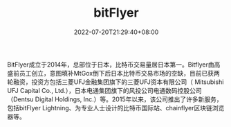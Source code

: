 ﻿---
weight: 
title: "bitFlyer"
description: "BitFlyer成立于2014年，总部位于日本，比特币交易量居日本第一。"
date: 2022-07-20T21:29:40+08:00
lastmod: 2022-07-20T09:55:40+08:00
draft: false
authors: ["Cindy"]
featuredImage: "bitflyer.jpg"
link: "https://bitflyer.com/"
tags: ["交易所","bitFlyer"]
categories: ["navigation"]
navigation: ["交易所"]
lightgallery: true
toc: true
pinned: false
recommend: false
recommend1: false
---
BitFlyer成立于2014年，总部位于日本，比特币交易量居日本第一。Bitflyer由高盛前员工创立，意图填补MtGox倒下后日本比特币交易市场的空缺，目前已获两轮融资，投资方包括三菱UFJ金融集团旗下的三菱UFJ资本有限公司（ Mitsubishi UFJ Capital Co., Ltd.），日本电通集团旗下的风投公司电通数码控股公司（Dentsu Digital Holdings, Inc.）等。2015年以来，该公司推出了许多新服务，包括bitFlyer Lightning、为专业人士设计的比特币国际站、chainflyer区块链浏览器等。

